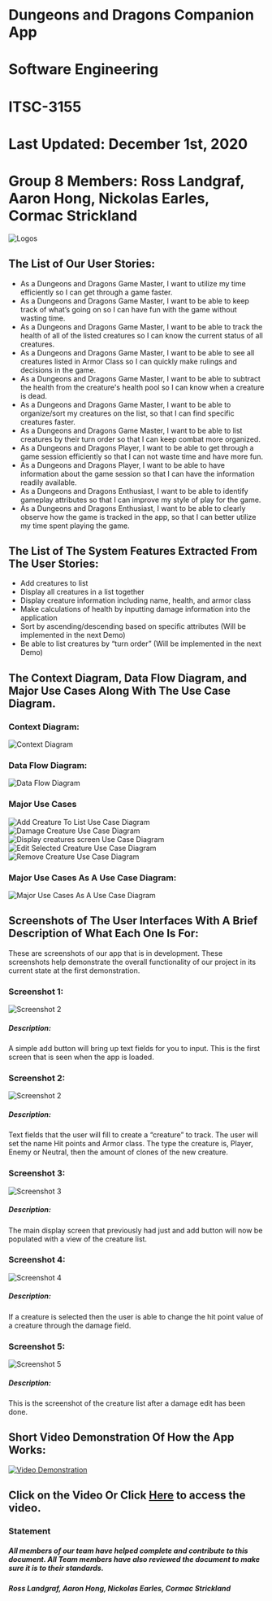 # Dungeons and Dragons Companion App
# Software Engineering
# ITSC-3155
# Last Updated: December 1st, 2020
# Group 8 Members: Ross Landgraf, Aaron Hong, Nickolas Earles, Cormac Strickland
![Logos](https://i.imgur.com/o3EPh5Z.png "Logos")
## The List of Our User Stories:
* As a Dungeons and Dragons Game Master, I want to utilize my time efficiently so I can get through a game faster.
* As a Dungeons and Dragons Game Master, I want to be able to keep track of what’s going on so I can have fun with the game without wasting time.
* As a Dungeons and Dragons Game Master, I want to be able to track the health of all of the listed creatures so I can know the current status of all creatures.
* As a Dungeons and Dragons Game Master, I want to be able to see all creatures listed in Armor Class so I can quickly make rulings and decisions in the game.
* As a Dungeons and Dragons Game Master, I want to be able to subtract the health from the creature's health pool so I can know when a creature is dead.
* As a Dungeons and Dragons Game Master, I want to be able to organize/sort my creatures on the list, so that I can find specific creatures faster.
* As a Dungeons and Dragons Game Master, I want to be able to list creatures by their turn order so that I can keep combat more organized.
* As a Dungeons and Dragons Player, I want to be able to get through a game session efficiently so that I can not waste time and have more fun.
* As a Dungeons and Dragons Player, I want to be able to have information about the game session so that I can have the information readily available.
* As a Dungeons and Dragons Enthusiast, I want to be able to identify gameplay attributes so that I can improve my style of play for the game.
* As a Dungeons and Dragons Enthusiast, I want to be able to clearly observe how the game is tracked in the app, so that I can better utilize my time spent playing the game.


## The List of The System Features Extracted From The User Stories:
* Add creatures to list
* Display all creatures in a list together
* Display creature information including name, health, and armor class
* Make calculations of health by inputting damage information into the application
* Sort by ascending/descending based on specific attributes (Will be implemented in the next Demo)
* Be able to list creatures by “turn order” (Will be implemented in the next Demo)

## The Context Diagram, Data Flow Diagram, and Major Use Cases Along With The Use Case Diagram.
### Context Diagram: 
![Context Diagram](https://i.imgur.com/2Xsg4jO.png "Context Diagram")
### Data Flow Diagram: 
![Data Flow Diagram](https://i.imgur.com/d6ODwVP.png "Data Flow Diagram")
### Major Use Cases
![Add Creature To List Use Case Diagram](https://i.imgur.com/NRIXTft.png "Add Creature to list Use Case Diagram")
![Damage Creature Use Case Diagram](https://i.imgur.com/dBMJyta.png "Damage Creature Use Case Diagram")
![Display creatures screen Use Case Diagram](https://i.imgur.com/zzBqKnW.png "Display creatures screen Use Case Diagram")
![Edit Selected Creature Use Case Diagram](https://i.imgur.com/8tzuVXb.png "Edit Selected Creature Use Case Diagram")
![Remove Creature Use Case Diagram](https://i.imgur.com/Fi7YUCk.png "Remove Creature Use Case Diagram")
### Major Use Cases As A Use Case Diagram:
![Major Use Cases As A Use Case Diagram](https://i.imgur.com/y676AXu.png "Major Use Cases As A Use Case Diagram")
## Screenshots of The User Interfaces With A Brief Description of What Each One Is For:
These are screenshots of our app that is in development. These screenshots help demonstrate the overall functionality of our project in its current state at the first demonstration. 
### Screenshot 1:
![Screenshot 2](https://i.imgur.com/kcsMUi4.png "Screenshot 2")
##### Description: 
A simple add button will bring up text fields for you to input. This is the first screen that is seen when the app is loaded.
### Screenshot 2:
![Screenshot 2](https://i.imgur.com/PomsjBV.png "Screenshot 2")
##### Description: 
Text fields that the user will fill to create a “creature” to track. The user will set the name Hit points and Armor class. The type the creature is, Player, Enemy or Neutral, then the amount of clones of the new creature. 
### Screenshot 3:
![Screenshot 3](https://i.imgur.com/5wa2sz3.png "Screenshot 3")
##### Description: 
The main display screen that previously had just and add button will now be populated with a view of the creature list.
### Screenshot 4:
![Screenshot 4](https://i.imgur.com/YZDSnCX.png "Screenshot 4")
##### Description: 
If a creature is selected then the user is able to change the hit point value of a creature through the damage field.
### Screenshot 5:
![Screenshot 5](https://i.imgur.com/BcdfnYU.png "Screenshot 5")
##### Description: 
This is the screenshot of the creature list after a damage edit has been done.
## Short Video Demonstration Of How the App Works:
[![Video Demonstration](https://i.imgur.com/3fHQmHk.jpg)](https://youtu.be/XgbTJZiEysA)
## Click on the Video Or Click [Here](https://youtu.be/XgbTJZiEysA) to access the video.

### Statement
##### *All members of our team have helped complete and contribute to this document. All Team members have also reviewed the document to make sure it is to their standards.*
##### Ross Landgraf, Aaron Hong, Nickolas Earles, Cormac Strickland

